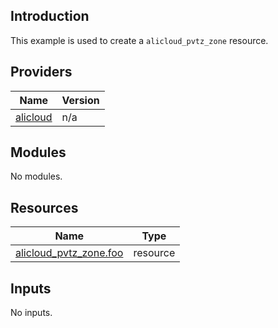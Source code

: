 ## Introduction

This example is used to create a `alicloud_pvtz_zone` resource.

<!-- BEGIN_TF_DOCS -->
## Providers

| Name | Version |
|------|---------|
| <a name="provider_alicloud"></a> [alicloud](#provider\_alicloud) | n/a |

## Modules

No modules.

## Resources

| Name | Type |
|------|------|
| [alicloud_pvtz_zone.foo](https://registry.terraform.io/providers/aliyun/alicloud/latest/docs/resources/pvtz_zone) | resource |

## Inputs

No inputs.
<!-- END_TF_DOCS -->    
